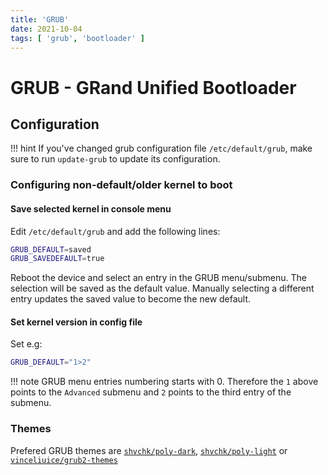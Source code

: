 ```yaml
---
title: 'GRUB'
date: 2021-10-04
tags: [ 'grub', 'bootloader' ]
---
```


# GRUB - GRand Unified Bootloader

## Configuration

!!! hint
    If you've changed grub configuration file `/etc/default/grub`, make sure to
    run `update-grub` to update its configuration.

### Configuring non-default/older kernel to boot

#### Save selected kernel in console menu

Edit `/etc/default/grub` and add the following lines:

```bash
GRUB_DEFAULT=saved
GRUB_SAVEDEFAULT=true
```

Reboot the device and select an entry in the GRUB menu/submenu. The selection
will be saved as the default value.
Manually selecting a different entry updates the saved value to become the new
default.

#### Set kernel version in config file

Set e.g:

```bash
GRUB_DEFAULT="1>2"
```

!!! note
    GRUB menu entries numbering starts with 0. Therefore the `1` above points
    to the `Advanced` submenu and `2` points to the third entry of the submenu.

### Themes

Prefered GRUB themes are [`shvchk/poly-dark`](https://github.com/shvchk/poly-dark),
[`shvchk/poly-light`](https://github.com/shvchk/poly-light) or
[`vinceliuice/grub2-themes`](https://github.com/vinceliuice/grub2-themes)

